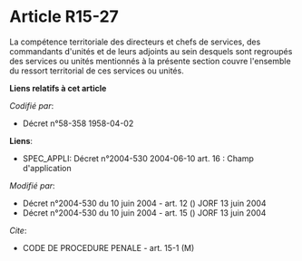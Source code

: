 # Article R15-27

La compétence territoriale des directeurs et chefs de services, des commandants d'unités et de leurs adjoints au sein
desquels sont regroupés des services ou unités mentionnés à la présente section couvre l'ensemble du ressort territorial de
ces services ou unités.

**Liens relatifs à cet article**

_Codifié par_:

  - Décret n°58-358 1958-04-02

**Liens**:

  - SPEC_APPLI: Décret n°2004-530 2004-06-10 art. 16 : Champ d'application

_Modifié par_:

  - Décret n°2004-530 du 10 juin 2004 - art. 12 () JORF 13 juin 2004
  - Décret n°2004-530 du 10 juin 2004 - art. 15 () JORF 13 juin 2004

_Cite_:

  - CODE DE PROCEDURE PENALE - art. 15-1 (M)
